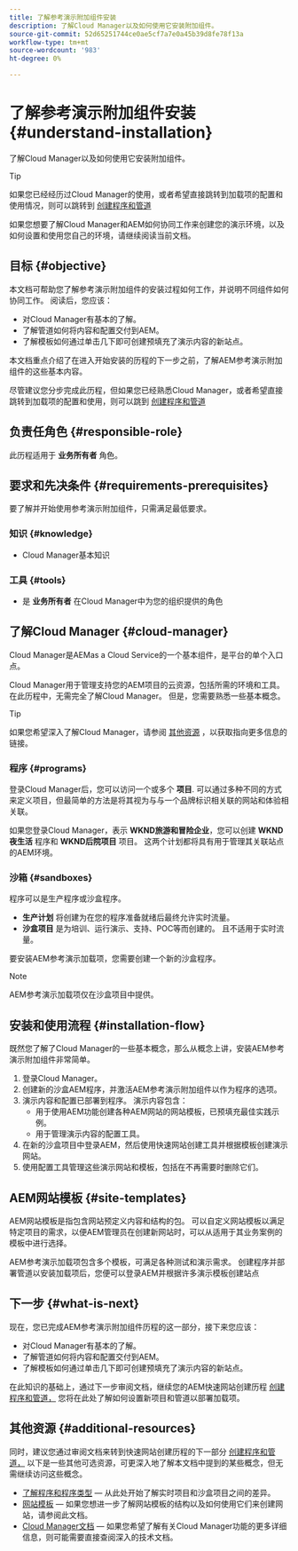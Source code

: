 ```yaml
---
title: 了解参考演示附加组件安装
description: 了解Cloud Manager以及如何使用它安装附加组件。
source-git-commit: 52d65251744ce0ae5cf7a7e0a45b39d8fe78f13a
workflow-type: tm+mt
source-wordcount: '983'
ht-degree: 0%

---
```



# 了解参考演示附加组件安装 {#understand-installation}

了解Cloud Manager以及如何使用它安装附加组件。

>[!TIP]
>
>如果您已经经历过Cloud Manager的使用，或者希望直接跳转到加载项的配置和使用情况，则可以跳转到 [创建程序和管道](create-program.md)
>
>如果您想要了解Cloud Manager和AEM如何协同工作来创建您的演示环境，以及如何设置和使用您自己的环境，请继续阅读当前文档。

## 目标 {#objective}

本文档可帮助您了解参考演示附加组件的安装过程如何工作，并说明不同组件如何协同工作。 阅读后，您应该：

* 对Cloud Manager有基本的了解。
* 了解管道如何将内容和配置交付到AEM。
* 了解模板如何通过单击几下即可创建预填充了演示内容的新站点。

本文档重点介绍了在进入开始安装的历程的下一步之前，了解AEM参考演示附加组件的这些基本内容。

尽管建议您分步完成此历程，但如果您已经熟悉Cloud Manager，或者希望直接跳转到加载项的配置和使用，则可以跳到 [创建程序和管道](create-program.md)

## 负责任角色 {#responsible-role}

此历程适用于 **业务所有者** 角色。

## 要求和先决条件 {#requirements-prerequisites}

要了解并开始使用参考演示附加组件，只需满足最低要求。

### 知识 {#knowledge}

* Cloud Manager基本知识

### 工具 {#tools}

* 是 **业务所有者** 在Cloud Manager中为您的组织提供的角色

## 了解Cloud Manager {#cloud-manager}

Cloud Manager是AEMas a Cloud Service的一个基本组件，是平台的单个入口点。

Cloud Manager用于管理支持您的AEM项目的云资源，包括所需的环境和工具。 在此历程中，无需完全了解Cloud Manager。 但是，您需要熟悉一些基本概念。

>[!TIP]
>
>如果您希望深入了解Cloud Manager，请参阅 [其他资源](#additional-resources) ，以获取指向更多信息的链接。

### 程序 {#programs}

登录Cloud Manager后，您可以访问一个或多个 **项目**. 可以通过多种不同的方式来定义项目，但最简单的方法是将其视为与与一个品牌标识相关联的网站和体验相关联。

如果您登录Cloud Manager，表示 **WKND旅游和冒险企业**，您可以创建 **WKND夜生活** 程序和 **WKND后院项目** 项目。 这两个计划都将具有用于管理其关联站点的AEM环境。

### 沙箱 {#sandboxes}

程序可以是生产程序或沙盒程序。

* **生产计划** 将创建为在您的程序准备就绪后最终允许实时流量。
* **沙盒项目** 是为培训、运行演示、支持、POC等而创建的。 且不适用于实时流量。

要安装AEM参考演示加载项，您需要创建一个新的沙盒程序。

>[!NOTE]
>
>AEM参考演示加载项仅在沙盒项目中提供。

## 安装和使用流程 {#installation-flow}

既然您了解了Cloud Manager的一些基本概念，那么从概念上讲，安装AEM参考演示附加组件非常简单。

1. 登录Cloud Manager。
1. 创建新的沙盒AEM程序，并激活AEM参考演示附加组件以作为程序的选项。
1. 演示内容和配置已部署到程序。 演示内容包含：
   * 用于使用AEM功能创建各种AEM网站的网站模板，已预填充最佳实践示例。
   * 用于管理演示内容的配置工具。
1. 在新的沙盒项目中登录AEM，然后使用快速网站创建工具并根据模板创建演示网站。
1. 使用配置工具管理这些演示网站和模板，包括在不再需要时删除它们。

## AEM网站模板 {#site-templates}

AEM网站模板是指包含网站预定义内容和结构的包。 可以自定义网站模板以满足特定项目的需求，以便AEM管理员在创建新网站时，可以从适用于其业务案例的模板中进行选择。

AEM参考演示加载项包含多个模板，可满足各种测试和演示需求。 创建程序并部署管道以安装加载项后，您便可以登录AEM并根据许多演示模板创建站点

## 下一步 {#what-is-next}

现在，您已完成AEM参考演示附加组件历程的这一部分，接下来您应该：

* 对Cloud Manager有基本的了解。
* 了解管道如何将内容和配置交付到AEM。
* 了解模板如何通过单击几下即可创建预填充了演示内容的新站点。

在此知识的基础上，通过下一步审阅文档，继续您的AEM快速网站创建历程 [创建程序和管道，](create-program.md) 您将在此处了解如何设置新项目和管道以部署加载项。

## 其他资源 {#additional-resources}

同时，建议您通过审阅文档来转到快速网站创建历程的下一部分 [创建程序和管道，](create-program.md) 以下是一些其他可选资源，可更深入地了解本文档中提到的某些概念，但无需继续访问这些概念。

* [了解程序和程序类型](https://experienceleague.adobe.com/docs/experience-manager-cloud-service/implementing/using-cloud-manager/understand-program-types.html)  — 从此处开始了解实时项目和沙盒项目之间的差异。
* [网站模板](/help/sites-cloud/administering/site-creation/site-templates.md)  — 如果您想进一步了解网站模板的结构以及如何使用它们来创建网站，请参阅此文档。
* [Cloud Manager文档](https://experienceleague.adobe.com/docs/experience-manager-cloud-service/onboarding/onboarding-concepts/cloud-manager-introduction.html)  — 如果您希望了解有关Cloud Manager功能的更多详细信息，则可能需要直接查阅深入的技术文档。
